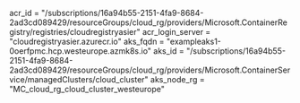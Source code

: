 acr_id = "/subscriptions/16a94b55-2151-4fa9-8684-2ad3cd089429/resourceGroups/cloud_rg/providers/Microsoft.ContainerRegistry/registries/cloudregistryasier"
acr_login_server = "cloudregistryasier.azurecr.io"
aks_fqdn = "exampleaks1-0oerfpmc.hcp.westeurope.azmk8s.io"
aks_id = "/subscriptions/16a94b55-2151-4fa9-8684-2ad3cd089429/resourceGroups/cloud_rg/providers/Microsoft.ContainerService/managedClusters/cloud_cluster"
aks_node_rg = "MC_cloud_rg_cloud_cluster_westeurope"